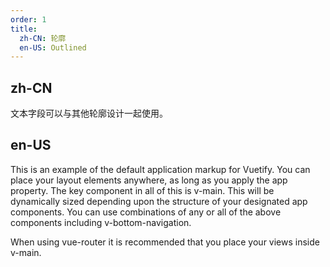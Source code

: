 ```yaml
---
order: 1
title:
  zh-CN: 轮廓
  en-US: Outlined
---
```


## zh-CN

文本字段可以与其他轮廓设计一起使用。

## en-US

This is an example of the default application markup for Vuetify. You can place your layout elements anywhere, as long as you apply the app property. The key component in all of this is v-main. This will be dynamically sized depending upon the structure of your designated app components. You can use combinations of any or all of the above components including v-bottom-navigation.

When using vue-router it is recommended that you place your views inside v-main.
